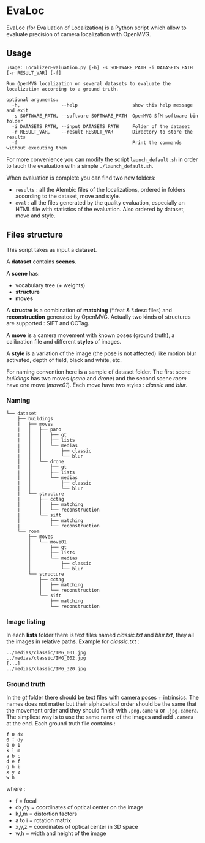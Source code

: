 # EvaLoc
EvaLoc (for Evaluation of Localization) is a Python script which allow to evaluate precision of camera localization with OpenMVG.

## Usage

```
usage: LocalizerEvaluation.py [-h] -s SOFTWARE_PATH -i DATASETS_PATH [-r RESULT_VAR] [-f]

Run OpenMVG localization on several datasets to evaluate the localization according to a ground truth.

optional arguments:
  -h,               --help                    show this help message and exit
  -s SOFTWARE_PATH, --software SOFTWARE_PATH  OpenMVG SfM software bin folder
  -i DATASETS_PATH, --input DATASETS_PATH     Folder of the dataset
  -r RESULT_VAR,    --result RESULT_VAR       Directory to store the results
  -f                                          Print the commands without executing them
```

For more convenience you can modify the script `launch_default.sh` in order to lauch the evaluation with a simple `./launch_default.sh`.

When evaluation is complete you can find two new folders:
- `results` : all the Alembic files of the localizations, ordered in folders according to the dataset, move and style.
- `eval` : all the files generated by the quality evaluation, especially an HTML file with statistics of the evaluation. Also ordered by dataset, move and style.

## Files structure
This script takes as input a **dataset**.

A **dataset** contains **scenes**.

A **scene** has:
- vocabulary tree (+ weights)
- **structure**
- **moves**

A **structre** is a combination of **matching** (\*.feat & \*.desc files) and **reconstruction** generated by OpenMVG. Actually two kinds of structures are supported : SIFT and CCTag.

A **move** is a camera movement with known poses (ground truth), a calibration file and different **styles** of images.

A **style** is a variation of the image (the pose is not affected) like motion blur activated, depth of field, black and white, etc.

For naming convention here is a sample of dataset folder. The first scene *buildings* has two moves (*pano* and *drone*) and the second scene *room* have one move (*move01*). Each move have two styles : *classic* and *blur*.

### Naming
```
└── dataset
    ├── buildings
    |   ├── moves
    |   │   ├── pano
    |   │   │   ├── gt
    |   │   │   ├── lists
    |   │   │   └── medias
    |   │   │       ├── classic
    |   │   │       └── blur
    |   │   └── drone
    |   │       ├── gt
    |   │       ├── lists
    |   │       └── medias
    |   │           ├── classic
    |   │           └── blur
    |   └── structure
    |       ├── cctag
    |       │   ├── matching
    |       │   └── reconstruction
    |       └── sift
    |           ├── matching
    |           └── reconstruction
    └── room
        ├── moves
        │   └── move01
        │       ├── gt
        │       ├── lists
        │       └── medias
        │           ├── classic
        │           └── blur
        └── structure
            ├── cctag
            │   ├── matching
            │   └── reconstruction
            └── sift
                ├── matching
                └── reconstruction
```

### Image listing
In each **lists** folder there is text files named *classic.txt* and *blur.txt*, they all the images in relative paths. Example for *classic.txt* :
```
../medias/classic/IMG_001.jpg
../medias/classic/IMG_002.jpg
[...]
../medias/classic/IMG_320.jpg
```

### Ground truth
In the *gt* folder there should be text files with camera poses + intrinsics. The names does not matter but their alphabetical order should be the same that the movement order and they should finish with `.png.camera` or `.jpg.camera`. The simpliest way is to use the same name of the images and add `.camera` at the end. Each ground truth file contains :
```
f 0 dx
0 f dy
0 0 1
k l m
a b c
d e f
g h i
x y z
w h
```
where :
- f = focal
- dx,dy = coordinates of optical center on the image
- k,l,m = distortion factors
- a to i = rotation matrix
- x,y,z = coordinates of optical center in 3D space
- w,h = width and height of the image
